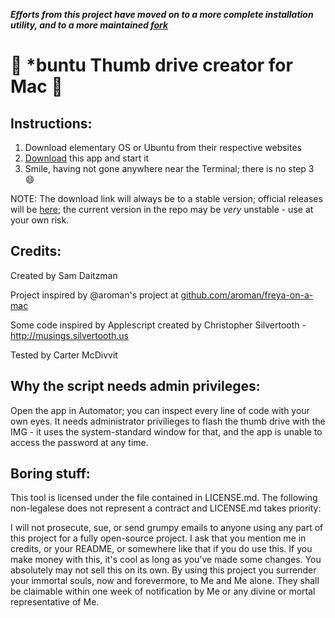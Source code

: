 ***Efforts from this project have moved on to a more complete installation utility, and to a more maintained [fork](https://github.com/linusbobcat/create-elementary-os-installer)***

# :penguin: *buntu Thumb drive creator for Mac :penguin:

## Instructions:
1. Download elementary OS or Ubuntu from their respective websites
2. [Download](http://cl.ly/3e1q262Q2M1r/download/Make%20Elementary%20Thumb%20Drive.app.zip) this app and start it
3. Smile, having not gone anywhere near the Terminal; there is no step 3 :smile:

NOTE: The download link will always be to a stable version; official releases will be [here](https://github.com/sdaitzman/elementary-thumbdrive-creator/releases); the current version in the repo may be *very* unstable - use at your own risk.

## Credits:
Created by Sam Daitzman

Project inspired by @aroman's project at [github.com/aroman/freya-on-a-mac](https://github.com/aroman/freya-on-a-mac)

Some code inspired by Applescript created by Christopher Silvertooth - http://musings.silvertooth.us

Tested by Carter McDivvit

## Why the script needs admin privileges:
Open the app in Automator; you can inspect every line of code with your own eyes. It needs administrator privilieges to flash the thumb drive with the IMG - it uses the system-standard window for that, and the app is unable to access the password at any time.

## Boring stuff:
This tool is licensed under the file contained in LICENSE.md. The following non-legalese does not represent a contract and LICENSE.md takes priority:

I will not prosecute, sue, or send grumpy emails to anyone using any part of this project for a fully open-source project.
I ask that you mention me in credits, or your README, or somewhere like that if you do use this.
If you make money with this, it's cool as long as you've made some changes. You absolutely may not sell this on its own.
By using this project you surrender your immortal souls, now and forevermore, to Me and Me alone. They shall be claimable within one week of notification by Me or any divine or mortal representative of Me.

